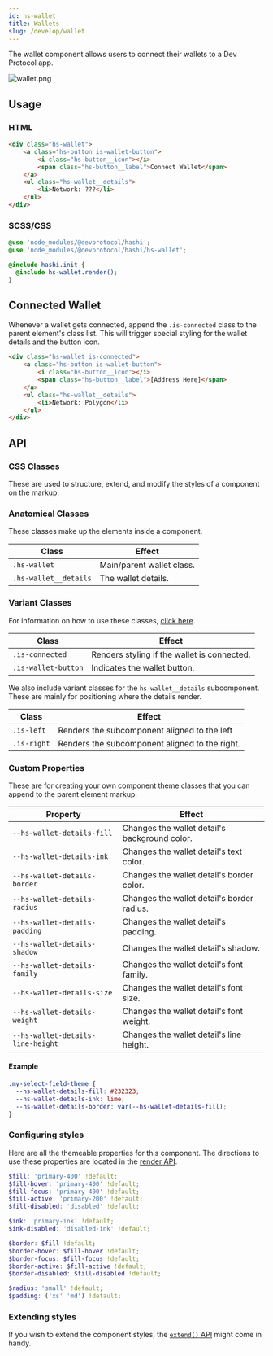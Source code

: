 ```yaml
---
id: hs-wallet
title: Wallets
slug: /develop/wallet
---
```

The wallet component allows users to connect their wallets to a Dev Protocol app.

![wallet.png](_media/wallet.png)

## Usage
### HTML
```html
<div class="hs-wallet">
    <a class="hs-button is-wallet-button">
        <i class="hs-button__icon"></i>
        <span class="hs-button__label">Connect Wallet</span>
    </a>
    <ul class="hs-wallet__details">
        <li>Network: ???</li>
    </ul>
</div>
```

### SCSS/CSS
```scss
@use 'node_modules/@devprotocol/hashi';
@use 'node_modules/@devprotocol/hashi/hs-wallet';

@include hashi.init {
  @include hs-wallet.render();
}
```

## Connected Wallet
Whenever a wallet gets connected, append the `.is-connected` class to the parent element's class list. This will trigger special styling for the wallet details and the button icon.
```html
<div class="hs-wallet is-connected">
    <a class="hs-button is-wallet-button">
        <i class="hs-button__icon"></i>
        <span class="hs-button__label">[Address Here]</span>
    </a>
    <ul class="hs-wallet__details">
        <li>Network: Polygon</li>
    </ul>
</div>
```

## API
### CSS Classes
These are used to structure, extend, and modify the styles of a component on the markup.

### Anatomical Classes
These classes make up the elements inside a component.

| Class                 | Effect                    |
|-----------------------|---------------------------|
| `.hs-wallet`          | Main/parent wallet class. |
| `.hs-wallet__details` | The wallet details.       |

### Variant Classes
For information on how to use these classes, [click here](index.md#modification-html).

| Class               | Effect                                      |
|---------------------|---------------------------------------------|
| `.is-connected`     | Renders styling if the wallet is connected. |
| `.is-wallet-button` | Indicates the wallet button.                |

We also include variant classes for the `hs-wallet__details` subcomponent. These are mainly for positioning where the details render.

| Class       | Effect                                         |
|-------------|------------------------------------------------|
| `.is-left`  | Renders the subcomponent aligned to the left   |
| `.is-right` | Renders the subcomponent aligned to the right. |

### Custom Properties
These are for creating your own component theme classes that you can append to the parent element markup.

| Property                          | Effect                                        |
|-----------------------------------|-----------------------------------------------|
| `--hs-wallet-details-fill`        | Changes the wallet detail's background color. |
| `--hs-wallet-details-ink`         | Changes the wallet detail's text color.       |
| `--hs-wallet-details-border`      | Changes the wallet detail's border color.     |
| `--hs-wallet-details-radius`      | Changes the wallet detail's border radius.    |
| `--hs-wallet-details-padding`     | Changes the wallet detail's padding.          |
| `--hs-wallet-details-shadow`      | Changes the wallet detail's shadow.           |
| `--hs-wallet-details-family`      | Changes the wallet detail's font family.      |
| `--hs-wallet-details-size`        | Changes the wallet detail's font size.        |
| `--hs-wallet-details-weight`      | Changes the wallet detail's font weight.      |
| `--hs-wallet-details-line-height` | Changes the wallet detail's line height.      |

#### Example
```scss
.my-select-field-theme {
  --hs-wallet-details-fill: #232323;
  --hs-wallet-details-ink: lime;
  --hs-wallet-details-border: var(--hs-wallet-details-fill);
}
```
### Configuring styles
Here are all the themeable properties for this component. The directions to use these properties are located in
the [render API](index.md#modification-scss).

```scss
$fill: 'primary-400' !default;
$fill-hover: 'primary-400' !default;
$fill-focus: 'primary-400' !default;
$fill-active: 'primary-200' !default;
$fill-disabled: 'disabled' !default;

$ink: 'primary-ink' !default;
$ink-disabled: 'disabled-ink' !default;

$border: $fill !default;
$border-hover: $fill-hover !default;
$border-focus: $fill-focus !default;
$border-active: $fill-active !default;
$border-disabled: $fill-disabled !default;

$radius: 'small' !default;
$padding: ('xs' 'md') !default;
```

### Extending styles
If you wish to extend the component styles, the [`extend()` API](index.md#extension-scss) might come in handy.